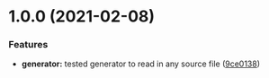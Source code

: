 # 1.0.0 (2021-02-08)


### Features

* **generator:** tested generator to read in any source file ([9ce0138](https://github.com/jonnx/real-address-generator/commit/9ce0138f179433763fed18143fe3aa1c859ce4fc))
